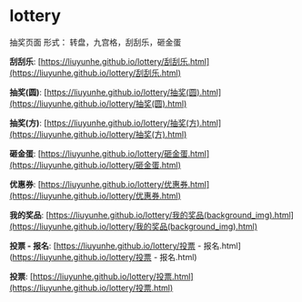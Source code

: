 # lottery
抽奖页面
形式：
转盘，九宫格，刮刮乐，砸金蛋


**刮刮乐**: [https://liuyunhe.github.io/lottery/刮刮乐.html](https://liuyunhe.github.io/lottery/刮刮乐.html)

**抽奖(圆)**: [https://liuyunhe.github.io/lottery/抽奖(圆).html](https://liuyunhe.github.io/lottery/抽奖(圆).html)

**抽奖(方)**: [https://liuyunhe.github.io/lottery/抽奖(方).html](https://liuyunhe.github.io/lottery/抽奖(方).html)

**砸金蛋**: [https://liuyunhe.github.io/lottery/砸金蛋.html](https://liuyunhe.github.io/lottery/砸金蛋.html)

**优惠券**: [https://liuyunhe.github.io/lottery/优惠券.html](https://liuyunhe.github.io/lottery/优惠券.html)

**我的奖品**: [https://liuyunhe.github.io/lottery/我的奖品(background_img).html](https://liuyunhe.github.io/lottery/我的奖品(background_img).html)

**投票 - 报名**: [https://liuyunhe.github.io/lottery/投票 - 报名.html](https://liuyunhe.github.io/lottery/投票 - 报名.html)

**投票**: [https://liuyunhe.github.io/lottery/投票.html](https://liuyunhe.github.io/lottery/投票.html)